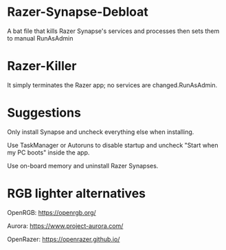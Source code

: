 # Razer-Synapse-Debloat

A bat file that kills Razer Synapse's services and processes then sets them to manual RunAsAdmin


# Razer-Killer

It simply terminates the Razer app; no services are changed.RunAsAdmin.

# Suggestions

Only install Synapse and uncheck everything else when installing.

Use TaskManager or Autoruns to disable startup and uncheck "Start when my PC boots" inside the app.

Use on-board memory and uninstall Razer Synapses.


# RGB lighter alternatives

OpenRGB: https://openrgb.org/

Aurora: https://www.project-aurora.com/

OpenRazer: https://openrazer.github.io/
